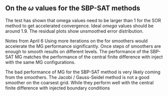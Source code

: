 ## On the $\omega$ values for the SBP-SAT methods


The test has shown that omega values need to be larger than 1 for the SOR method to get accelerated convergence. Ideal $omega$ values should be around 1.9. The residual plots show unsmoothed error distribution.


Notes from April 6
Using more iterations on the for smoothers would accelerate the MG performance significantly. Once steps of smoothers are enough to smooth results on different levels. The performance of the SBP-SAT MG matches the performance of the central finite difference with inject with the same MG configurations.


The bad performance of MG for the SBP-SAT method is very likely coming from the smoothers. The Jacobi / Gauss-Seidel method is not a good smoother on the coarsest grid. While they perform well with the central finite difference with injected boundary conditions


